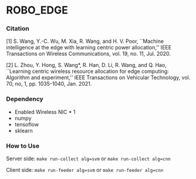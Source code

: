 # ROBO_EDGE

### Citation

[1] S. Wang, Y.-C. Wu, M. Xia, R. Wang, and H. V. Poor, ``Machine intelligence at the edge with learning centric power allocation,'' IEEE Transactions on Wireless Communications, vol. 19, no. 11, Jul. 2020. 

[2] L. Zhou, Y. Hong, S. Wang*, R. Han, D. Li, R. Wang, and Q. Hao, ``Learning centric wireless resource allocation for edge computing: Algorithm and experiment,'' IEEE Transactions on Vehicular Technology, vol. 70, no, 1, pp. 1035-1040, Jan. 2021.

### Dependency

- Enabled Wireless NIC * 1
- numpy
- tensoflow
- sklearn

### How to Use

Server side: `make run-collect alg=svm` or `make run-collect alg=cnn`

Client side:  `make run-feeder alg=svm` or `make run-feeder alg=cnn`
